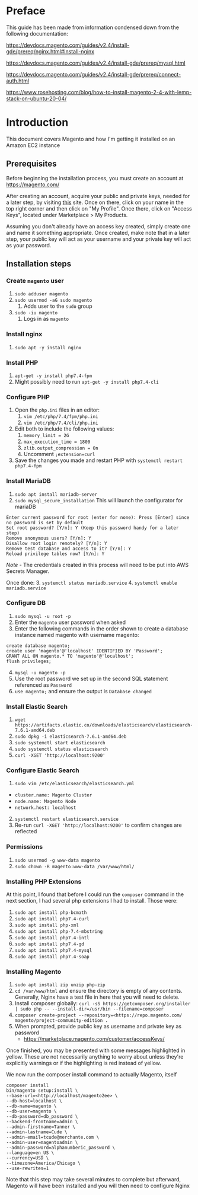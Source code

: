 # Preface

This guide has been made from information condensed down from the following documentation:


https://devdocs.magento.com/guides/v2.4/install-gde/prereq/nginx.html#install-nginx

https://devdocs.magento.com/guides/v2.4/install-gde/prereq/mysql.html

https://devdocs.magento.com/guides/v2.4/install-gde/prereq/connect-auth.html

https://www.rosehosting.com/blog/how-to-install-magento-2-4-with-lemp-stack-on-ubuntu-20-04/

# Introduction

This document covers Magento and how I'm getting it installed on an Amazon EC2 instance
## Prerequisites

Before beginning the installation process, you must create an account at https://magento.com/

After creating an account, acquire your public and private keys, needed for a later step, by visiting [this](https://marketplace.magento.com/) site. Once on there, click on your name in the top right corner and then click on "My Profile". Once there, click on "Access Keys", located under Marketplace > My Products.  

Assuming you don't already have an access key created, simply create one and name it something appropriate.  Once created, make note that in a later step, your public key will act as your username and your private key will act as your password.

## Installation steps

### Create `magento` user
1. `sudo adduser magento`
2. `sudo usermod -aG sudo magento`
	1. Adds user to the `sudo` group
3. `sudo -iu magento`
	1. Logs in as `magento`

### Install nginx
1. `sudo apt -y install nginx`

### Install PHP
1. `apt-get -y install php7.4-fpm`
2. Might possibly need to run `apt-get -y install php7.4-cli`

### Configure PHP
1. Open the `php.ini` files in an editor:
	1. `vim /etc/php/7.4/fpm/php.ini`
	2. `vim /etc/php/7.4/cli/php.ini`
2. Edit both to include the following values:
	1. `memory_limit = 2G`
	2.	`max_execution_time = 1800`
	3. `zlib.output_compression = On`
	4. Uncomment `;extension=curl`
3. Save the changes you made and restart PHP with `systemctl restart php7.4-fpm`

### Install MariaDB
1. `sudo apt install mariadb-server`
2. `sudo mysql_secure_installation`
This will launch the configurator for mariaDB
```
Enter current password for root (enter for none): Press [Enter] since no password is set by default
Set root password? [Y/n]: Y (Keep this password handy for a later step)
Remove anonymous users? [Y/n]: Y
Disallow root login remotely? [Y/n]: Y
Remove test database and access to it? [Y/n]: Y
Reload privilege tables now? [Y/n]: Y
```
*Note* - The credentials created in this process will need to be put into AWS Secrets Manager.

Once done:
3. `systemctl status mariadb.service`
4. `systemctl enable mariadb.service`

### Configure DB
1. `sudo mysql -u root -p`
2. Enter the `magento` user password when asked
3. Enter the following commands in the order shown to create a database instance named magento with username magento:
```
create database magento;
create user 'magento'@'localhost' IDENTIFIED BY 'Password';
GRANT ALL ON magento.* TO 'magento'@'localhost';
flush privileges;
```
4. `mysql -u magento -p`
5. Use the root password we set up in the second SQL statement referenced as `Password`
6. `use magento;` and ensure the output is `Database changed`

### Install Elastic Search
1. `wget https://artifacts.elastic.co/downloads/elasticsearch/elasticsearch-7.6.1-amd64.deb`
2. `sudo dpkg -i elasticsearch-7.6.1-amd64.deb`
3. `sudo systemctl start elasticsearch`
4. `sudo systemctl status elasticsearch`
5. `curl -XGET 'http://localhost:9200'`

### Configure Elastic Search
1. `sudo vim /etc/elasticsearch/elasticsearch.yml`
- `cluster.name: Magento Cluster`
- `node.name: Magento Node`
- `network.host: localhost`
2. `systemctl restart elasticsearch.service`
3. Re-run `curl -XGET 'http://localhost:9200'` to confirm changes are reflected

### Permissions
1. `sudo usermod -g www-data magento`
2. `sudo chown -R magento:www-data /var/www/html/`

### Installing PHP Extensions
At this point, I found that before I could run the `composer` command in the next section, I had several php extensions I had to install. Those were:
1. `sudo apt install php-bcmath`
2. `sudo apt install php7.4-curl`
3. `sudo apt install php-xml`
4. `sudo apt install php-7.4-mbstring`
5. `sudo apt install php7.4-intl`
6. `sudo apt install php7.4-gd`
7. `sudo apt install php7.4-mysql`
8. `sudo apt install php7.4-soap`


### Installing Magento
1. `sudo apt install zip unzip php-zip`
2. `cd /var/www/html` and ensure the directory is empty of any contents. Generally, Nginx have a test file in here that you will need to delete.
3. Install composer globally: `curl -sS https://getcomposer.org/installer | sudo php -- --install-dir=/usr/bin --filename=composer`
4. `composer create-project --repository=<https://repo.magento.com/ magento/project-community-edition .`
5. When prompted, provide public key as username and private key as password
   - https://marketplace.magento.com/customer/accessKeys/

Once finished, you may be presented with some messages highlighted in yellow. These are not necessarily anything to worry about unless they're explicitly warnings or if the highlighting is red instead of yellow.

We now run the composer install command to actually Magento, itself
```
composer install
bin/magento setup:install \
--base-url=<http://localhost/magento2ee> \
--db-host=localhost \
--db-name=magento \
--db-user=magento \
--db-password=db_password \
--backend-frontname=admin \
--admin-firstname=Tanner \
--admin-lastname=Cude \
--admin-email=tcude@merchante.com \
--admin-user=magentoadmin \
--admin-password=alphanumberic_password \
--language=en_US \
--currency=USD \
--timezone=America/Chicago \
--use-rewrites=1
```
Note that this step may take several minutes to complete but afterward, Magento will have been installed and you will then need to configure Nginx
